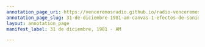 ```yaml
---
annotation_page_uri: https://venceremosradio.github.io/radio-venceremos-en-espanol/annotations/31-de-diciembre-1981-am-canvas-1-efectos-de-sonido.json
annotation_page_slug: 31-de-diciembre-1981-am-canvas-1-efectos-de-sonido
layout: annotation_page
manifest_label: 31 de diciembre, 1981 - AM

---
```

